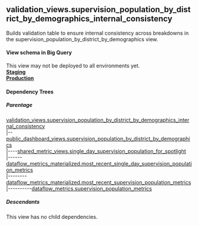 ## validation_views.supervision_population_by_district_by_demographics_internal_consistency
 Builds validation table
to ensure internal consistency across breakdowns in the supervision_population_by_district_by_demographics view.

#### View schema in Big Query
This view may not be deployed to all environments yet.<br/>
[**Staging**](https://console.cloud.google.com/bigquery?pli=1&p=recidiviz-staging&page=table&project=recidiviz-staging&d=validation_views&t=supervision_population_by_district_by_demographics_internal_consistency)
<br/>
[**Production**](https://console.cloud.google.com/bigquery?pli=1&p=recidiviz-123&page=table&project=recidiviz-123&d=validation_views&t=supervision_population_by_district_by_demographics_internal_consistency)
<br/>

#### Dependency Trees

##### Parentage
[validation_views.supervision_population_by_district_by_demographics_internal_consistency](../validation_views/supervision_population_by_district_by_demographics_internal_consistency.md) <br/>
|--[public_dashboard_views.supervision_population_by_district_by_demographics](../public_dashboard_views/supervision_population_by_district_by_demographics.md) <br/>
|----[shared_metric_views.single_day_supervision_population_for_spotlight](../shared_metric_views/single_day_supervision_population_for_spotlight.md) <br/>
|------[dataflow_metrics_materialized.most_recent_single_day_supervision_population_metrics](../dataflow_metrics_materialized/most_recent_single_day_supervision_population_metrics.md) <br/>
|--------[dataflow_metrics_materialized.most_recent_supervision_population_metrics](../dataflow_metrics_materialized/most_recent_supervision_population_metrics.md) <br/>
|----------[dataflow_metrics.supervision_population_metrics](../../metrics/supervision/supervision_population_metrics.md) <br/>


##### Descendants
This view has no child dependencies.

